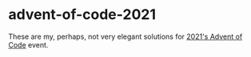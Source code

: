 # advent-of-code-2021

These are my, perhaps, not very elegant solutions for [2021's Advent of Code](https://adventofcode.com/2021) event.